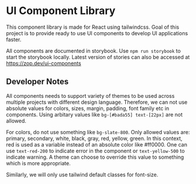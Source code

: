 # UI Component Library

This component library is made for React using tailwindcss. 
Goal of this project is to provide ready to use UI components to
develop UI applications faster. 

All components are documented in storybook. Use `npm run storybook`
to start the storybook locally. Latest version of stories can also
be accessed at https://zop.dev/ui-components 

## Developer Notes
All components needs to support variety of themes to be used across
multiple projects with different design language. Therefore, we can
not use absolute values for colors, sizes, margin, padding, font family
etc in components. Using arbitary values like `bg-[#bada55] text-[22px]`
are not allowed. 

For colors, do not use something like `bg-slate-800`. Only allowed values are: primary, secondary, white, black, gray,
red, yellow, green. In this context, red is used as a variable instead of 
an absolute color like #ff0000. One can use `text-red-200` to indicate
error in the component or `text-yellow-500` to indicate warning. A theme can choose
to override this value to something which is more appropriate.

Similarly, we will only use tailwind default classes for font-size. 
